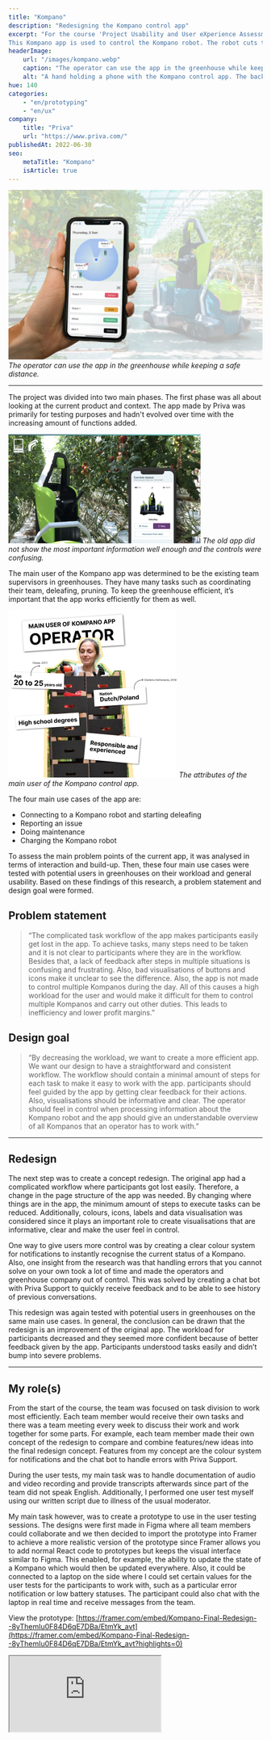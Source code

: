 ```yaml
---
title: "Kompano"
description: "Redesigning the Kompano control app"
excerpt: "For the course 'Project Usability and User eXperience Assessment in Design' (UXAD), a redesign was made for the Kompano app by Priva.
This Kompano app is used to control the Kompano robot. The robot cuts the leaves of tomato plants in greenhouses. Operators use the Kompano robot app to start the robot and fix any problems that might occur. An operator controls multiple Kompanos with the app daily."
headerImage:
    url: "/images/kompano.webp"
    caption: "The operator can use the app in the greenhouse while keeping a safe distance."
    alt: "A hand holding a phone with the Kompano control app. The background shows a greenhouse with a Kompano robot in it."
hue: 140
categories:
    - "en/prototyping"
    - "en/ux"
company:
    title: "Priva"
    url: "https://www.priva.com/"
publishedAt: 2022-06-30
seo:
    metaTitle: "Kompano"
    isArticle: true
---
```


![A hand holding a phone with the Kompano control app. The background shows a greenhouse with a Kompano robot in it.](../../../assets/images/kompano.webp)
_The operator can use the app in the greenhouse while keeping a safe distance._

---

The project was divided into two main phases. The first phase was all about looking at the current product and context. The app made by Priva was primarily for testing purposes and hadn't evolved over time with the increasing amount of functions added.

![A hand holding a phone with the old Kompano control app. The background shows a greenhouse with a Kompano robot in it.](../../../assets/images/kompano-1.png)
_The old app did not show the most important information well enough and the controls were confusing._

The main user of the Kompano app was determined to be the existing team supervisors in greenhouses. They have many tasks such as coordinating their team, deleafing, pruning. To keep the greenhouse efficient, it’s important that the app works efficiently for them as well.

![The attributes of the main user of the Kompano control app with an image of a typical greenhouse worker in the background. It tells you the main user is 20-25 years old, has Dutch or Polish nationality, has a high school degree and is responsible and experienced.](../../../assets/images/kompano-2.png)
_The attributes of the main user of the Kompano control app._

The four main use cases of the app are:

-   Connecting to a Kompano robot and starting deleafing
-   Reporting an issue
-   Doing maintenance
-   Charging the Kompano robot

To assess the main problem points of the current app, it was analysed in terms of interaction and build-up. Then, these four main use cases were tested with potential users in greenhouses on their workload and general usability. Based on these findings of this research, a problem statement and design goal were formed.

## Problem statement

> “The complicated task workflow of the app makes participants easily get lost in the app. To achieve tasks, many steps need to be taken and it is not clear to participants where they are in the workflow. Besides that, a lack of feedback after steps in multiple situations is confusing and frustrating. Also, bad visualisations of buttons and icons make it unclear to see the difference. Also, the app is not made to control multiple Kompanos during the day. All of this causes a high workload for the user and would make it difficult for them to control multiple Kompanos and carry out other duties. This leads to inefficiency and lower profit margins.”

## Design goal

> “By decreasing the workload, we want to create a more efficient app. We want our design to have a straightforward and consistent workflow. The workflow should contain a minimal amount of steps for each task to make it easy to work with the app. participants should feel guided by the app by getting clear feedback for their actions. Also, visualisations should be informative and clear. The operator should feel in control when processing information about the Kompano robot and the app should give an understandable overview of all Kompanos that an operator has to work with.”

---

## Redesign

The next step was to create a concept redesign. The original app had a complicated workflow where participants got lost easily. Therefore, a change in the page structure of the app was needed. By changing where things are in the app, the minimum amount of steps to execute tasks can be reduced. Additionally, colours, icons, labels and data visualisation was considered since it plays an important role to create visualisations that are informative, clear and make the user feel in control.

One way to give users more control was by creating a clear colour system for notifications to instantly recognise the current status of a Kompano. Also, one insight from the research was that handling errors that you cannot solve on your own took a lot of time and made the operators and greenhouse company out of control. This was solved by creating a chat bot with Priva Support to quickly receive feedback and to be able to see history of previous conversations.

This redesign was again tested with potential users in greenhouses on the same main use cases. In general, the conclusion can be drawn that the redesign is an improvement of the original app. The workload for participants decreased and they seemed more confident because of better feedback given by the app. Participants understood tasks easily and didn’t bump into severe problems.

---

## My role(s)

From the start of the course, the team was focused on task division to work most efficiently. Each team member would receive their own tasks and there was a team meeting every week to discuss their work and work together for some parts. For example, each team member made their own concept of the redesign to compare and combine features/new ideas into the final redesign concept. Features from my concept are the colour system for notifications and the chat bot to handle errors with Priva Support.

During the user tests, my main task was to handle documentation of audio and video recording and provide transcripts afterwards since part of the team did not speak English. Additionally, I performed one user test myself using our written script due to illness of the usual moderator.

My main task however, was to create a prototype to use in the user testing sessions. The designs were first made in Figma where all team members could collaborate and we then decided to import the prototype into Framer to achieve a more realistic version of the prototype since Framer allows you to add normal React code to prototypes but keeps the visual interface similar to Figma. This enabled, for example, the ability to update the state of a Kompano which would then be updated everywhere. Also, it could be connected to a laptop on the side where I could set certain values for the user tests for the participants to work with, such as a particular error notification or low battery statuses. The participant could also chat with the laptop in real time and receive messages from the team.

View the prototype: [https://framer.com/embed/Kompano-Final-Redesign--8yThemIu0F84D6qE7DBa/EtmYk_avt](https://framer.com/embed/Kompano-Final-Redesign--8yThemIu0F84D6qE7DBa/EtmYk_avt?highlights=0)

<iframe is="ui-prototype" src="https://framer.com/embed/Kompano-Final-Redesign--8yThemIu0F84D6qE7DBa/EtmYk_avt?highlights=0" data-provider="Framer"/>
